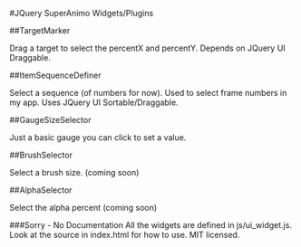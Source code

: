 #JQuery SuperAnimo Widgets/Plugins

##TargetMarker

Drag a target to select the percentX and percentY.  Depends on JQuery UI Draggable.

##ItemSequenceDefiner

Select a sequence (of numbers for now).  Used to select frame numbers in my app.  Uses JQuery UI Sortable/Draggable.

##GaugeSizeSelector

Just a basic gauge you can click to set a value.

##BrushSelector

Select a brush size. (coming soon)

##AlphaSelector

Select the alpha percent (coming soon)

###Sorry - No Documentation
All the widgets are defined in js/ui_widget.js.  Look at the source in index.html for how to use.  MIT licensed.